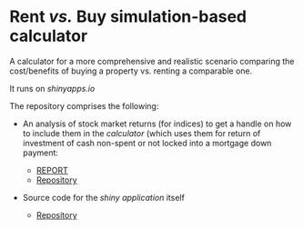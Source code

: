
# Rent _vs._ Buy simulation-based calculator

A calculator for a more comprehensive and realistic scenario comparing the cost/benefits of 
buying a property vs. renting a comparable one.

It runs on _shinyapps.io_ 

The repository comprises the following:

* An analysis of stock market returns (for indices) to get a handle on how to include
  them in the _calculator_ (which uses them for return of investment of cash non-spent or not locked 
  into a mortgage down payment:
  * [REPORT](http://pedrosan.github.io/DataScienceExamples/Rent_vs_Buy/Returns/)
  * [Repository](https://github.com/pedrosan/DataScienceExamples/tree/master/Rent_vs_Buy/Returns)

* Source code for the _shiny application_ itself
  * [Repository](https://github.com/pedrosan/DataScienceExamples/tree/master/Rent_vs_Buy/v2)



